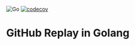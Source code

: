 ![Go](https://github.com/gh-replay/replay-go/workflows/Go/badge.svg)
[![codecov](https://codecov.io/gh/gh-replay/replay-go/branch/master/graph/badge.svg?token=K96HB5EZLD)](https://github.com/gh-replay/replay-go)
# GitHub Replay in Golang

